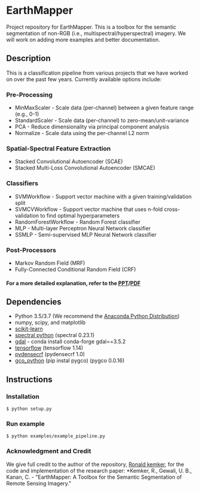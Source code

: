 # EarthMapper #

Project repository for EarthMapper.  This is a toolbox for the semantic segmentation of non-RGB (i.e., multispectral/hyperspectral) imagery.  We will work on adding more examples and better documentation.

## Description ##

This is a classification pipeline from various projects that we have worked on over the past few years.  Currently available options include:

### Pre-Processing ###
* MinMaxScaler - Scale data (per-channel) between a given feature range (e.g., 0-1) 
* StandardScaler - Scale data (per-channel) to zero-mean/unit-variance
* PCA - Reduce dimensionality via principal component analysis
* Normalize - Scale data using the per-channel L2 norm

### Spatial-Spectral Feature Extraction ###
* Stacked Convolutional Autoencoder (SCAE)
* Stacked Multi-Loss Convolutional Autoencoder (SMCAE)

### Classifiers ###
* SVMWorkflow - Support vector machine with a given training/validation split
* SVMCVWorkflow - Support vector machine that uses n-fold cross-validation to find optimal hyperparameters
* RandomForestWorkflow - Random Forest classifier
* MLP - Multi-layer Perceptron Neural Network classifier
* SSMLP - Semi-supervised MLP Neural Network classifier

### Post-Processors ###
* Markov Random Field (MRF)
* Fully-Connected Conditional Random Field (CRF)

#### For a more detailed explanation, refer to the [PPT](earthmapper_ppt.pptx)/[PDF](earthmapper_paper_review.pdf)

## Dependencies ##
* Python 3.5/3.7 (We recommend the [Anaconda Python Distribution](https://www.anaconda.com/download/))
* numpy, scipy, and matplotlib
* [scikit-learn](http://scikit-learn.org/stable/)
* [spectral python](http://www.spectralpython.net/) (spectral 0.23.1)
* [gdal](http://www.gdal.org/) - conda install conda-forge gdal==3.5.2
* [tensorflow](https://www.tensorflow.org/) (tensorflow 1.14) 
* [pydensecrf](https://github.com/lucasb-eyer/pydensecrf) (pydensecrf 1.0)
* [gco_python](https://github.com/amueller/gco_python)
  (pip instal pygco) (pygco 0.0.16)

## Instructions ##

### Installation ###
```console
$ python setup.py
```
### Run example ###
```console
$ python examples/example_pipeline.py
```
### Acknowledgment and Credit ###

We give full credit to the author of the repository, [Ronald kemker](https://github.com/rmkemker), for the code and implementation of the research paper: *Kemker, R., Gewali, U. B., Kanan, C. - "EarthMapper: A Toolbox for the Semantic Segmentation of Remote Sensing Imagery." 
